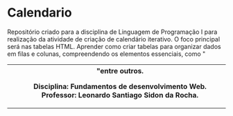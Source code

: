 # Calendario
Repositório criado para a disciplina de Linguagem de Programação I para realização da atividade de criação de calendário iterativo.
O foco principal será nas tabelas HTML. Aprender como criar tabelas para organizar dados em filas e colunas, compreendendo os elementos essenciais, como "<table> <tr> <td> <th> "entre outros.

Disciplina: Fundamentos de desenvolvimento Web.
Professor: Leonardo Santiago Sidon da Rocha.
